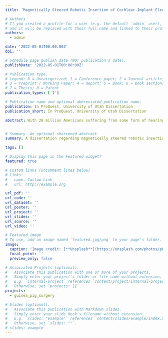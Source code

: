```yaml
---
title: 'Magnetically Steered Robotic Insertion of Cochlear-Implant Electrode Arrays in Guinea Pigs'

# Authors
# If you created a profile for a user (e.g. the default `admin` user), write the username (folder name) here
# and it will be replaced with their full name and linked to their profile.
authors:
  - admin

date: '2022-05-01T00:00:00Z'
doi: ''

# Schedule page publish date (NOT publication's date).
publishDate: '2022-05-01T00:00:00Z'

# Publication type.
# Legend: 0 = Uncategorized; 1 = Conference paper; 2 = Journal article;
# 3 = Preprint / Working Paper; 4 = Report; 5 = Book; 6 = Book section;
# 7 = Thesis; 8 = Patent
publication_types: ['1']

# Publication name and optional abbreviated publication name.
publication: In ProQuest, University of Utah Dissertation
publication_short: In ProQuest, University of Utah Dissertation

abstract: With 28 million Americans suffering from some form of hearing loss, cochlear implantation has been found to be an effective, FDA-approved treatment. When the cochlea is healthy despite other damaged or non-functional hearing anatomy, a cochlear-implant electrode array (EA) can be surgically inserted into the cochlea, bypassing the damaged anatomy to electrically stimulate nerves responsible for hearing. Trauma from EA insertion resulting from tip scraping, buckling, or translocation into the adjacent scala via piercing of the basilar membrane, however, can result in decreased implant effectiveness and loss of residual hearing. This work explores a method to avoid this trauma via a magnetically steered robotic insertion of an EA in the standard guinea-pig model for testing cochlear-implant surgery. Previous research examining the feasibility of magnetically steered robotic insertion of EAs has shown promising results in phantom and cadaver models. To further these findings, this dissertation develops various methods to improve and validate this process. First, an algorithm is developed to determine the cochlea position and orientation of a guinea-pig cochlea without the need for CT scans. Using a motion-guided probe to select six points, the cochlea pose can be accurately estimated. Next, an improved image-guided-surgery navigation method for fast and intuitive guidance of the electromagnet used for generating guiding magnetic fields is presented. This new method for guiding surgical tools is found to be more intuitive and 67% faster than state-of-the-art navigation approaches. Next, a study on 18 live guinea pigs evaluating the insertion trauma of in vivo magnetically steered robotic EA insertion in comparison to manual EA insertions, sham surgery, and no-surgery control, using histologic analysis, is reported. Finally, a structured survey of previous work reporting the change in guinea-pig hearing pre- and post-EA-insertion, using auditory brainstem response testing, is presented.


# Summary. An optional shortened abstract.
summary: A dissertation regarding magnetically steered robotic insertions of a cochlear implant into guinea pigs.

tags: []

# Display this page in the Featured widget?
featured: true

# Custom links (uncomment lines below)
# links:
# - name: Custom Link
#   url: http://example.org

url_pdf: ''
url_code: ''
url_dataset: ''
url_poster: ''
url_project: ''
url_slides: ''
url_source: ''
url_video: ''

# Featured image
# To use, add an image named `featured.jpg/png` to your page's folder.
image:
  caption: 'Image credit: [**Unsplash**](https://unsplash.com/photos/pLCdAaMFLTE)'
  focal_point: ''
  preview_only: false

# Associated Projects (optional).
#   Associate this publication with one or more of your projects.
#   Simply enter your project's folder or file name without extension.
#   E.g. `internal-project` references `content/project/internal-project/index.md`.
#   Otherwise, set `projects: []`.
projects:
  - guinea_pig_surgery

# Slides (optional).
#   Associate this publication with Markdown slides.
#   Simply enter your slide deck's filename without extension.
#   E.g. `slides: "example"` references `content/slides/example/index.md`.
#   Otherwise, set `slides: ""`.
# slides: example
---
```


<!-- {{% callout note %}}
Click the _Cite_ button above to demo the feature to enable visitors to import publication metadata into their reference management software.
{{% /callout %}}

{{% callout note %}}
Create your slides in Markdown - click the _Slides_ button to check out the example.
{{% /callout %}}

Supplementary notes can be added here, including [code, math, and images](https://wowchemy.com/docs/writing-markdown-latex/). -->
